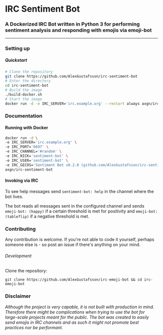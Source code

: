 # IRC Sentiment Bot
### A Dockerized IRC Bot written in Python 3 for performing sentiment analysis and responding with emojis via emoji-bot
***

### Setting up

##### Quickstart

```Bash
# Clone the repository
git clone https://github.com/AlexGustafsson/irc-sentiment-bot
# Enter the directory
cd irc-sentiment-bot
# Build the image
./build-docker.sh
# Start the image
docker run -d -e IRC_SERVER='irc.example.org' --restart always axgn/irc-sentiment-bot
```

### Documentation

#### Running with Docker

```Bash
docker run -d \
-e IRC_SERVER='irc.example.org' \
-e IRC_PORT='6697' \
-e IRC_CHANNEL='#random' \
-e IRC_NICK='sentiment-bot' \
-e IRC_USER='sentiment-bot' \
-e IRC_GECOS='Sentiment Bot v0.2.0 (github.com/AlexGustafsson/irc-sentiment-bot)' \
axgn/irc-sentiment-bot
```

#### Invoking via IRC

To see help messages send `sentiment-bot: help` in the channel where the bot lives.

The bot reads all messages sent in the configured channel and sends `emoji-bot: (happy)` if a certain threshold is met for positivity and `emoji-bot: (tableflip)` if a negative threshold is met.

### Contributing

Any contribution is welcome. If you're not able to code it yourself, perhaps someone else is - so post an issue if there's anything on your mind.

###### Development

Clone the repository:
```
git clone https://github.com/AlexGustafsson/irc-emoji-bot && cd irc-emoji-bot
```

### Disclaimer

_Although the project is very capable, it is not built with production in mind. Therefore there might be complications when trying to use the bot for large-scale projects meant for the public. The bot was created to easily send emojis in IRC channels and as such it might not promote best practices nor be performant._
